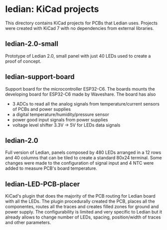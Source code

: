 # ledian: KiCad projects

This directory contains KiCad projects for PCBs that Ledian uses.
Projects were created with KiCad 7 with no dependencies from external libraries.

## ledian-2.0-small

Prototype of Ledian 2.0, small panel with just 40 LEDs used to create a proof of concept.

## ledian-support-board

Support board for the microcontroller ESP32-C6. The boards mounts the developing board for ESP32-C6 made by Waveshare.
The board has also
 - 3 ADCs to read all the analog signals from temperature/current sensors of PCBs and power supplies
 - a digital temperature/humidity/pressure sensor
 - power good input signals from power supplies
 - voltage level shifter 3.3V -> 5V for LEDs data signals

## ledian-2.0

Full version of Ledian, panels composed by 480 LEDs arranged in a 12 rows and 40 columns that can be tiled to create a standard 80x24 terminal.
Some changes were made to the configuration of signal input and 4 NTC were added to measure PCB's board temperature.

## ledian-LED-PCB-placer

KiCad's plugin that does the majority of the PCB routing for Ledian board with all the LEDs. The plugin procedurally created the
PCB, places all the componentes, routes all the traces and creates filled zones for ground and power supply.
The configurability is limited and very specific to Ledian but it already allows to change number of LEDs, spacing, position/width of traces and other parameters.
